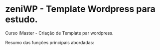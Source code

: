 # zeniWP - Template Wordpress para estudo.

Curso iMaster - Criação de Template par wordpress.

Resumo das funções principais abordadas:
